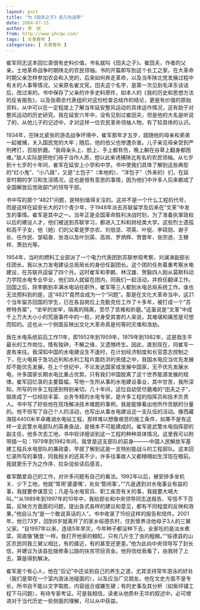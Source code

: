 ```yaml
---
layout: post
title: "为《田夫之子》说几句话李"
date: 2004-07-15
author: 李　锐
from: http://www.yhcqw.com/
tags: [ 炎黄春秋 ]
categories: [ 炎黄春秋 ]
---
```





崔军同志这本回忆录很有史料价值。书名就叫《田夫之子》。崔田夫，作者的父亲，土地革命战争时期陕北的农民领袖。书的开篇即写到这个长工之家，在大革命时期父亲怎样参加农会和入党的，后来如何奔走革命，以及当年陕北党发展过程中有关的人事等情况。父亲原名崔文宪，田夫这个名字，是第一次见到毛泽东谈话后，改过来的。书中保存了父亲的许多史料原件，如本人的《我的历史和思想方法的反省报告》，以及张鼎丞代表组织对这份检查总结作的结论，更是有价值的原始资料，从中可以在一定程度上了解当年延安整风运动的具体运作情况，这有助于对整风运动的历史研究。我在延安六年中，没有见到过崔田夫，但是他的大名是听说了的，从他儿子的记述中，才对这样一位农民革命领袖人物，有了较具体的认识。


1934年，在陕北紧张的游击战争环境中，崔军那年才五岁，就随他的母亲和弟弟一起被捕，关入国民党的大牢；随后，他的伯父也惨遭杀害。儿子亲见母亲受到严刑拷打，百般折磨。“我母亲头上、脸上、手上都有伤，晚上躺在谷草上翻身都困难。”敌人实际是把他们母子当作人质，想以此来诱捕陕北有名的农民领袖。从七岁到十七岁的十年间，崔军在延安上小学和中学。书中使我们具体了解到这些典型的“红小鬼”、“小八路”，又是“土包子”（本地的）、“洋包子”（外来的）们，在延安时期的学习和生活情况，这也是很有意思的事情，因为他们中许多人后来都成了全国解放后党政部门的领导干部。


书中写的那个“4821”问题，是特别值得关注的。这并不是一个什么工程的代号，而是这样在延安长大的21个青少年，于1948年派去苏联留学及后来在“文革”中发生的事情。崔军是其中之一。当年正是全国革命胜利决战时刻，为了准备执掌政权以后的建设人才，他们被送到苏联学习，都进入工科和财经类大学。这些烈士遗孤和高干子女，他（她）们的父辈是罗亦农、刘伯坚、项英、叶挺、李硕勋、谢子长、任作民、邹韬奋、张浩以及叶剑英、高岗、罗炳辉、贺晋年、张宗逊、王稼祥、萧劲光等。


1954年，当时的燃料工业部派了一个电力代表团到苏联参观考察，刘澜涛副部长任团长，我以水力发电建设总局局长的身份任副团长。这个团的任务着重考察水电建设，在苏联共逗留了四个月。这时崔军和李鹏、林汉雄、贺毅四人刚从莫斯科动力学院水电专业毕业，他们四人就留在团内，同我们一起活动，并担任翻译工作。回国之后，除李鹏到丰满水电站任职外，崔军等三人都到水电总局系统工作。谁也无法预料到的是，这“4821”竟然会成为一个“问题”。那是在文化大革命当中，这21个当年留苏回国的学生，已在各自岗位上克勤克俭工作了十多年，被打成一个“苏修特务案”，“坐牢的坐牢，隔离的隔离，受尽了苦难和折磨。”这虽说是“文革”中成千上万大大小小的荒唐事件中的一桩，对身受其害的人来说，其难堪和痛苦是可想而知的。这也从一个侧面反映出文化大革命真是何等的灾难和浩劫。


我在水电系统前后工作11年，即1952年到1959年，1979年到1982年，这是我生平最长的工作岗位，情有独钟，不解之缘，又遗憾终生。因此，直到现在，同崔军一直有来往。我深知中国的水电建设生不逢时，在计划经济制度和长官意志控制之下，在火电易于急功近利和水利工程片面防洪的夹缝之中，我国水电应当优先发展却不能优先发展。在上个世纪中，不论发达国家或发展中国家，无不优先发展水电，许多国家长期水电比重占优势。只有我们中国脱离了这个世界能源发展的规律。崔军回忆录的主要篇幅，写他一生所从事的水电建设事业，其中甘苦，我所深知，所写的许多工程感到特别亲切。几十年间，这位自幼受尽磨难的“田夫之子”，锻炼成了一位经验丰富、业务专精的水电专家，是许多工程的指挥员和技术负责人。书中写了好些他在现场解决技术难题的事例，我是能够看出他所作贡献的分量的。他不但写了自己个人的活动，也写出从事水电建设这一支队伍的活动。像西藏海拔4400米羊卓雍湖水电站工程，那样难以想像艰苦的施工条件，如果不是有这样一支武警水电部队的英勇奋战，是根本不可能建成的。崔军是武警水电指挥部的副主任，他多次去工地，书中较详细谈到这一工程的种种具体情况。这里我可以附带插一句：1979年到1982年间，我曾是这支部队的前身———中国人民解放军基建工程兵水电部队的兼政委，早就了解到这是一支特别能战斗的工程部队。这本回忆录所写的事情，同我相关的还真不少，许多往事故人又都栩栩如生浮现在眼前。我就更乐于为之作序，拉杂说些读后感言。


崔军酷爱自己的工作，对许多问题有自己的看法。1992年以后，被安排多坐机关、少下工地，他就“常用‘婆婆嘴’，处处‘管闲事’。”“凡是遇到对水电事业有益的事，我就要参谋意见；凡是与水电官兵、职工疾苦有关的事，我就要大喊大叫。”“从1989年到1997年的10年中，我给部长和中央领导同志送报告、写信不下百篇，反映方方面面的问题，提出各式各样的建议和意见，都有不同程度的反映和效果。”他自认为“是一个敢说真话的人”。书中收录了15份这样的报告和信件。2001年，他已73岁，回到6岁就离开了的家乡绥德农村，住到曾养活他母子3人的三舅父家。“自1997年以来，连续5年旱灾，今年种子都没种下去，全家吃的是淡水煮菜，简直像‘猪食’一样。我打开他家的粮缸，只有几斤生了虫的粗粮。”“绥德县的山区农民同我三舅父相比，有的接近，有的甚至还更差。”他为此向中央领导写了封长信，并建议为该县批拨修条公路的扶贫项目资金。他将信给我看了，由我转了上去，算是得到解决。


崔军是个有心人，他在“后记”中还谈到自己的养生之道，尤其坚持常年游泳的好处（我们是常在一个室内游泳池碰面的），以及应当广交朋友。他在文史方面不是专长，所书自不能以文字取胜，内容组合或嫌生硬；有的史事及其分析（如紫坪铺工程下马问题），有待专家考证。可是我相信，读者从他质朴无华的叙述中，必可增进对于当代历史一些侧面的理解，可以从中获益。


